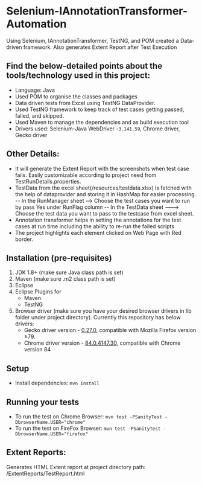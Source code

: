 # Selenium-IAnnotationTransformer-Automation
Using Selenium, IAnnotationTransformer, TestNG, and POM created a Data-driven framework. Also generates Extent Report after Test Execution

## Find the below-detailed points about the tools/technology used in this project:
* Language: Java
* Used POM to organise the classes and packages
* Data driven tests from Excel using TestNG DataProvider.
* Used TestNG framework to keep track of test cases getting passed, failed, and skipped.
* Used Maven to manage the dependencies and as build execution tool
* Drivers used: Selenium-Java WebDriver -`3.141.59`, Chrome driver, Gecko driver


## Other Details:
* It will generate the Extent Report with the screenshots when test case fails. Easily customizable according to project need from TestRunDetails.properties.
* TestData from the excel sheet(/resources/testdata.xlsx) is fetched with the help of dataprovider and storing it in HashMap for easier processing.
-- In the RunManager sheet --> Choose the test cases you want to run by pass Yes under RunFlag column
-- In the TestData sheet ---> Choose the test data you want to pass to the testcase from excel sheet.
* Annotation transformer helps in setting the annotations for the test cases at run time including the ability to re-run the failed scripts
* The project highlights each element clicked on Web Page with Red border.


## Installation (pre-requisites)
1. JDK 1.8+ (make sure Java class path is set)
2. Maven (make sure .m2 class path is set)
3. Eclipse
4. Eclipse Plugins for
   * Maven
   * TestNG
5. Browser driver (make sure you have your desired browser drivers in lib folder under project directory).
   Currently this repository has below drivers:
   * Gecko driver version - [0.27.0](https://github.com/mozilla/geckodriver/releases/tag/v0.27.0), compatible with Mozilla Firefox version ≥79.
   * Chrome driver version - [84.0.4147.30](https://chromedriver.storage.googleapis.com/index.html?path=84.0.4147.30/), compatible with Chrome version 84


## Setup
* Install dependencies: `mvn install`


## Running your tests
* To run the test on Chrome Browser: `mvn test -PSanityTest -DbrowserName.USER="chrome"`
* To run the test on FireFox Browser: `mvn test -PSanityTest -DbrowserName.USER="firefox"`


## Extent Reports:
Generates HTML Extent report at project directory path: /ExtentReports/TestReport.html
